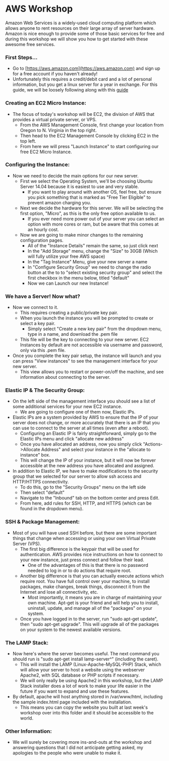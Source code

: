 # AWS Workshop

Amazon Web Services is a widely-used cloud computing platform which allows anyone to rent resources on their large array of server hardware. Amazon is nice enough to provide some of those basic services for free and during this workshop we will show you how to get started with these awesome free services.

### First Steps...

- Go to [https://aws.amazon.com](https://aws.amazon.com) and sign up for a free account if you haven't already!
- Unfortunately this requires a credit/debit card and a lot of personal information, but you get a linux server for a year in exchange.
For this guide, we will be loosely following along with this [guide](http://www.chrishjorth.com/blog/free-aws-ec2-ubuntu-apache-php-mysql-setup/)

### Creating an EC2 Micro Instance:

- The focus of today's workshop will be EC2, the division of AWS that provides a virtual private server, or VPS.
	- From the AWS Management Console, first change your location from Oregon to N. Virginia in the top right.
	- Then head to the EC2 Management Console by clicking EC2 in the top left.
	- From here we will press "Launch Instance" to start configuring our free EC2 Micro Instance.

### Configuring the Instance:

- Now we need to decide the main options for our new server.
	- First we select the Operating System, we'll be choosing Ubuntu Server 14.04 because it is easiest to use and very stable.
		- If you want to play around with another OS, feel free, but ensure you pick something that is marked as "Free Tier Eligible" to prevent amazon charging you.
	- Next we decide the hardware for this server. We will be selecting the first option, "Micro", as this is the only free option available to us.
		- If you ever need more power out of your server you can select an option with more cores or ram, but be aware that this comes at an hourly cost.
	- Now we are going to make minor changes to the remaining configuration pages.
		- All of the "Instance Details" remain the same, so just click next
		- In the "Add Storage" menu, change the "Size" to 30GB (Which will fully utilize your free AWS space)
		- In the "Tag Instance" Menu, give your new server a name
		- In "Configure Security Group" we need to change the radio button at the to to "select existing security group" and select the first checkbox in the menu below, titled "default"
		- Now we can Launch our new Instance!

### We have a Server! Now what?
- Now we connect to it.
	- This requires creating a public/private key pair.
	- When you launch the instance you will be prompted to create or select a key pair.
		- Simply select "Create a new key pair" from the dropdown menu, type in a name, and download the .pem file
	- This file will be the key to connecting to your new server. EC2 Instances by default are not accessible via username and password, only via this .pem file.
- Once you complete the key pair setup, the instance will launch and you can press "View instances" to see the management interface for your new server.
	- This view allows you to restart or power-on/off the machine, and see information about connecting to the server.

### Elastic IP & The Security Group:
- On the left side of the management interface you should see a list of some additional services for your new EC2 instance.
	- We are going to configure one of them now, Elastic IPs.
- Elastic IPs are a system provided by AWS to ensure that the IP of your server does not change, or more accurately that there is an IP that you can use to connect to the server at all times (even after a reboot).
	- Configuring an Elastic IP is fairly straightforward, simply go to the Elastic IPs menu and click "allocate new address"
	- Once you have allocated an address, now you simply click "Actions->Allocate Address" and select your instance in the "allocate to instance" box.
	- This will change the IP of your instance, but it will now be forever accessible at the new address you have allocated and assigned.
- In addition to Elastic IP, we have to make modifications to the security group that we selected for our server to allow ssh access and HTTP/HTTPS connectivity.
	- To do this, go to the "Security Groups" menu on the left side
	- Then select "default"
	- Navigate to the "Inbound" tab on the bottom center and press Edit.
	- From here, add rules for SSH, HTTP, and HTTPS (which can be found in the dropdown menu).

### SSH & Package Management:
- Most of you will have used SSH before, but there are some important things that change when accessing or using your own Virtual Private Server (VPS).
	- The first big difference is the keypair that will be used for authentication. AWS provides nice instructions on how to connect to your new instance, just press connect and follow their lead.
		- One of the advantages of this is that there is no password needed to log in or to do actions that require root.
	- Another big difference is that you can actually execute actions which require root. You have full control over your machine, to install packages, make changes, break things, disconnect it from the Internet and lose all connectivity, etc.
		- Most importantly, it means you are in charge of maintaining your own machine. Apt-get is your friend and will help you to install, uninstall, update, and manage all of the "packages" on your system.
	- Once you have logged in to the server, run "sudo apt-get update", then "sudo apt-get upgrade". This will upgrade all of the packages on your system to the newest available versions.

### The LAMP Stack:
- Now here's where the server becomes useful. The next command you should run is "sudo apt-get install lamp-server^" (including the caret).
	- This will install the LAMP (Linux-Apache-MySQL-PHP) Stack, which will allow your server to host a website using the webserver Apache2, with SQL database or PHP scripts if necessary.
	- We will only really be using Apache2 in this workshop, but the LAMP Stack installer does a lot of work to make your life easier in the future if you want to expand and use these features.
- By default, apache will host anything stored in /var/www/html, including the sample index.html page included with the installation.
	- This means you can copy the website you built at last week's workshop over into this folder and it should be accessible to the world.

### Other Information:
- We will surely be covering more ins-and-outs at the workshop and answering questions that I did not anticipate getting asked, my apologies to the people who were unable to make it.